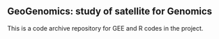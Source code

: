 ## GeoGenomics: study of satellite for Genomics

This is a code archive repository for GEE and R codes in the project.
